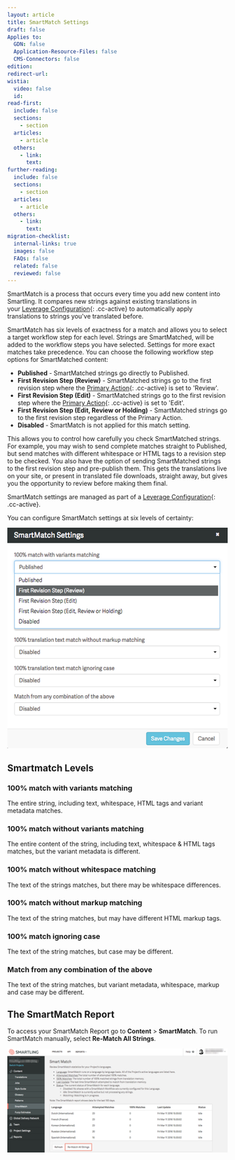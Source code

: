 ```yaml
---
layout: article
title: SmartMatch Settings
draft: false
Applies to:
  GDN: false
  Application-Resource-Files: false
  CMS-Connectors: false
edition:
redirect-url:
wistia:
  video: false
  id:
read-first:
  include: false
  sections:
    - section
  articles:
    - article
  others:
    - link:
      text:
further-reading:
  include: false
  sections:
    - section
  articles:
    - article
  others:
    - link:
      text:
migration-checklist:
  internal-links: true
  images: false
  FAQs: false
  related: false
  reviewed: false
---
```



SmartMatch is a process that occurs every time you add new content into Smartling. It compares new strings against existing translations in your&nbsp;[Leverage Configuration](/knowledge-base/articles/translation-memory/){: .cc-active}&nbsp;to automatically apply translations to strings you've translated before.

SmartMatch has six levels of exactness for a match and allows you to select a target workflow step for each level. Strings are SmartMatched, will be added to the workflow steps you have selected. Settings for more exact matches take precedence. You can choose the following workflow step options for SmartMatched content:

* **Published** - SmartMatched strings go directly to Published.
* **First Revision Step (Review)** - SmartMatched strings go to the first revision step where the [Primary Action](/knowledge-base/articles/create-and-customize-a-workflow/#customize-a-workflow){: .cc-active} is set to 'Review'.
* **First Revision Step (Edit)** - SmartMatched strings go to the first revision step where the [Primary Action](/knowledge-base/articles/create-and-customize-a-workflow/#customize-a-workflow){: .cc-active} is set to 'Edit'.
* **First Revision Step (Edit, Review or Holding)** - SmartMatched strings go to the first revision step regardless of the Primary Action.
* **Disabled** - SmartMatch is not applied for this match setting.


This allows you to control how carefully you check SmartMatched strings. For example, you may wish to send complete matches straight to Published, but send matches with different whitespace or HTML tags to a revision step to be checked. You also have the option of sending SmartMatched strings to the first revision step and pre-publish them. This gets the translations live on your site, or present in translated file downloads, straight away, but gives you the opportunity to review before making them final.

SmartMatch settings are managed as part of a [Leverage Configuration](/knowledge-base/articles/leverage-configuration/){: .cc-active}.

You can configure SmartMatch settings at six levels of certainty:

![medium](/uploads/versions/smartling___linguistic_assets-27---x----576-576x---.png)

## Smartmatch Levels

### 100% match with variants matching

The entire string, including text, whitespace, HTML tags and variant metadata matches.

### 100% match without variants matching

The entire content of the string, including text, whitespace & HTML tags matches, but the variant metadata is different.

### 100% match without whitespace matching

The text of the strings matches, but there may be whitespace differences.

### 100% match without markup matching

The text of the string matches, but may have different HTML markup tags.

### 100% match ignoring case

The text of the string matches, but case may be different.

### Match from any combination of the above

The text of the string matches, but variant metadata, whitespace, markup and case may be different.

## The SmartMatch Report

To access your SmartMatch Report go to **Content**&nbsp;&gt;&nbsp;**SmartMatch**. To run SmartMatch manually, select&nbsp;**Re-Match All Strings**.

![](/uploads/versions/smartling___smartmatch_report-1---x----1313-621x---.png)